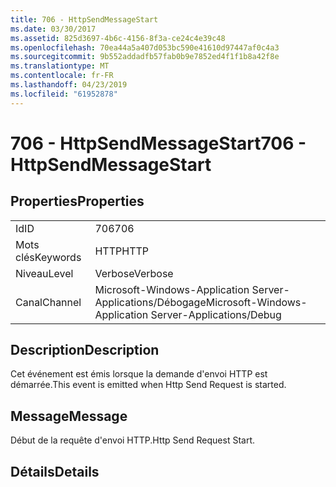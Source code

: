 ```yaml
---
title: 706 - HttpSendMessageStart
ms.date: 03/30/2017
ms.assetid: 825d3697-4b6c-4156-8f3a-ce24c4e39c48
ms.openlocfilehash: 70ea44a5a407d053bc590e41610d97447af0c4a3
ms.sourcegitcommit: 9b552addadfb57fab0b9e7852ed4f1f1b8a42f8e
ms.translationtype: MT
ms.contentlocale: fr-FR
ms.lasthandoff: 04/23/2019
ms.locfileid: "61952878"
---
```

# <a name="706---httpsendmessagestart"></a><span data-ttu-id="21e81-102">706 - HttpSendMessageStart</span><span class="sxs-lookup"><span data-stu-id="21e81-102">706 - HttpSendMessageStart</span></span>
## <a name="properties"></a><span data-ttu-id="21e81-103">Properties</span><span class="sxs-lookup"><span data-stu-id="21e81-103">Properties</span></span>  
  
|||  
|-|-|  
|<span data-ttu-id="21e81-104">Id</span><span class="sxs-lookup"><span data-stu-id="21e81-104">ID</span></span>|<span data-ttu-id="21e81-105">706</span><span class="sxs-lookup"><span data-stu-id="21e81-105">706</span></span>|  
|<span data-ttu-id="21e81-106">Mots clés</span><span class="sxs-lookup"><span data-stu-id="21e81-106">Keywords</span></span>|<span data-ttu-id="21e81-107">HTTP</span><span class="sxs-lookup"><span data-stu-id="21e81-107">HTTP</span></span>|  
|<span data-ttu-id="21e81-108">Niveau</span><span class="sxs-lookup"><span data-stu-id="21e81-108">Level</span></span>|<span data-ttu-id="21e81-109">Verbose</span><span class="sxs-lookup"><span data-stu-id="21e81-109">Verbose</span></span>|  
|<span data-ttu-id="21e81-110">Canal</span><span class="sxs-lookup"><span data-stu-id="21e81-110">Channel</span></span>|<span data-ttu-id="21e81-111">Microsoft-Windows-Application Server-Applications/Débogage</span><span class="sxs-lookup"><span data-stu-id="21e81-111">Microsoft-Windows-Application Server-Applications/Debug</span></span>|  
  
## <a name="description"></a><span data-ttu-id="21e81-112">Description</span><span class="sxs-lookup"><span data-stu-id="21e81-112">Description</span></span>  
 <span data-ttu-id="21e81-113">Cet événement est émis lorsque la demande d'envoi HTTP est démarrée.</span><span class="sxs-lookup"><span data-stu-id="21e81-113">This event is emitted when Http Send Request is started.</span></span>  
  
## <a name="message"></a><span data-ttu-id="21e81-114">Message</span><span class="sxs-lookup"><span data-stu-id="21e81-114">Message</span></span>  
 <span data-ttu-id="21e81-115">Début de la requête d'envoi HTTP.</span><span class="sxs-lookup"><span data-stu-id="21e81-115">Http Send Request Start.</span></span>  
  
## <a name="details"></a><span data-ttu-id="21e81-116">Détails</span><span class="sxs-lookup"><span data-stu-id="21e81-116">Details</span></span>
